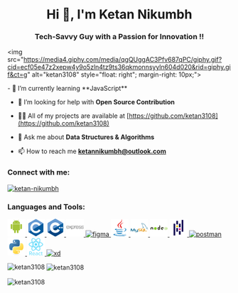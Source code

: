 <h1 align="center">Hi 👋, I'm Ketan Nikumbh</h1>
<h3 align="center">Tech-Savvy Guy with a Passion for Innovation !!</h3>

  <img src="https://media4.giphy.com/media/qgQUggAC3Pfv687qPC/giphy.gif?cid=ecf05e47z2xepw4y9o5zln4tz9ts36qkmonnsyyln604d020&rid=giphy.gif&ct=g" alt="ketan3108" style="float: right"; margin-right: 10px;">
  <p style="text-align: left;">
  - 🌱 I’m currently learning **JavaScript**

- 🤝 I’m looking for help with **Open Source Contribution**

- 👨‍💻 All of my projects are available at [https://github.com/ketan3108](https://github.com/ketan3108)

- 💬 Ask me about **Data Structures & Algorithms**

- 📫 How to reach me **ketannikumbh@outlook.com**
  
  </p>

<h3 align="left">Connect with me:</h3>
<p align="left">
<a href="https://linkedin.com/in/ketan-nikumbh" target="blank"><img align="center" src="https://raw.githubusercontent.com/rahuldkjain/github-profile-readme-generator/master/src/images/icons/Social/linked-in-alt.svg" alt="ketan-nikumbh" height="30" width="40" /></a>
</p>

<h3 align="left">Languages and Tools:</h3>
<p align="left"> <a href="https://developer.android.com" target="_blank" rel="noreferrer"> <img src="https://raw.githubusercontent.com/devicons/devicon/master/icons/android/android-original-wordmark.svg" alt="android" width="40" height="40"/> </a> <a href="https://www.cprogramming.com/" target="_blank" rel="noreferrer"> <img src="https://raw.githubusercontent.com/devicons/devicon/master/icons/c/c-original.svg" alt="c" width="40" height="40"/> </a> <a href="https://www.w3schools.com/cpp/" target="_blank" rel="noreferrer"> <img src="https://raw.githubusercontent.com/devicons/devicon/master/icons/cplusplus/cplusplus-original.svg" alt="cplusplus" width="40" height="40"/> </a> <a href="https://expressjs.com" target="_blank" rel="noreferrer"> <img src="https://raw.githubusercontent.com/devicons/devicon/master/icons/express/express-original-wordmark.svg" alt="express" width="40" height="40"/> </a> <a href="https://www.figma.com/" target="_blank" rel="noreferrer"> <img src="https://www.vectorlogo.zone/logos/figma/figma-icon.svg" alt="figma" width="40" height="40"/> </a> <a href="https://www.java.com" target="_blank" rel="noreferrer"> <img src="https://raw.githubusercontent.com/devicons/devicon/master/icons/java/java-original.svg" alt="java" width="40" height="40"/> </a> <a href="https://www.mysql.com/" target="_blank" rel="noreferrer"> <img src="https://raw.githubusercontent.com/devicons/devicon/master/icons/mysql/mysql-original-wordmark.svg" alt="mysql" width="40" height="40"/> </a> <a href="https://nodejs.org" target="_blank" rel="noreferrer"> <img src="https://raw.githubusercontent.com/devicons/devicon/master/icons/nodejs/nodejs-original-wordmark.svg" alt="nodejs" width="40" height="40"/> </a> <a href="https://pandas.pydata.org/" target="_blank" rel="noreferrer"> <img src="https://raw.githubusercontent.com/devicons/devicon/2ae2a900d2f041da66e950e4d48052658d850630/icons/pandas/pandas-original.svg" alt="pandas" width="40" height="40"/> </a> <a href="https://postman.com" target="_blank" rel="noreferrer"> <img src="https://www.vectorlogo.zone/logos/getpostman/getpostman-icon.svg" alt="postman" width="40" height="40"/> </a> <a href="https://www.python.org" target="_blank" rel="noreferrer"> <img src="https://raw.githubusercontent.com/devicons/devicon/master/icons/python/python-original.svg" alt="python" width="40" height="40"/> </a> <a href="https://reactjs.org/" target="_blank" rel="noreferrer"> <img src="https://raw.githubusercontent.com/devicons/devicon/master/icons/react/react-original-wordmark.svg" alt="react" width="40" height="40"/> </a> <a href="https://www.adobe.com/products/xd.html" target="_blank" rel="noreferrer"> <img src="https://cdn.worldvectorlogo.com/logos/adobe-xd.svg" alt="xd" width="40" height="40"/> </a> </p>

<p><img align="left" src="https://github-readme-stats.vercel.app/api/top-langs?username=ketan3108&show_icons=true&locale=en&layout=compact" alt="ketan3108" /></p>

<p>&nbsp;<img align="center" src="https://github-readme-stats.vercel.app/api?username=ketan3108&show_icons=true&locale=en" alt="ketan3108" /></p>

<p><img align="center" src="https://github-readme-streak-stats.herokuapp.com/?user=ketan3108&" alt="ketan3108" /></p>

